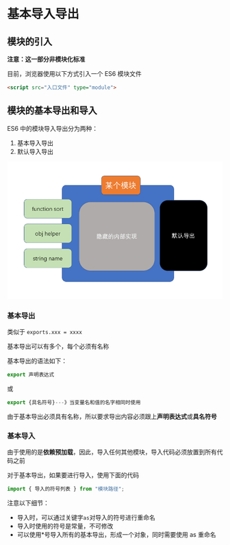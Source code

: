 # 基本导入导出

## 模块的引入

**注意：这一部分非模块化标准**

目前，浏览器使用以下方式引入一个 ES6 模块文件

```html
<script src="入口文件" type="module">
```

## 模块的基本导出和导入

ES6 中的模块导入导出分为两种：

1. 基本导入导出
2. 默认导入导出

![](assets/2019-12-03-17-00-44.png)

### 基本导出

类似于 `exports.xxx = xxxx`

基本导出可以有多个，每个必须有名称

基本导出的语法如下：

```js
export 声明表达式
```

或

```js
export {具名符号}---》当变量名和值的名字相同时使用
```

由于基本导出必须具有名称，所以要求导出内容必须跟上**声明表达式**或**具名符号**

### 基本导入

由于使用的是**依赖预加载**，因此，导入任何其他模块，导入代码必须放置到所有代码之前

对于基本导出，如果要进行导入，使用下面的代码

```js
import { 导入的符号列表 } from "模块路径";
```

注意以下细节：

- 导入时，可以通过关键字`as`对导入的符号进行重命名
- 导入时使用的符号是常量，不可修改
- 可以使用\*号导入所有的基本导出，形成一个对象，同时需要使用 as 重命名
